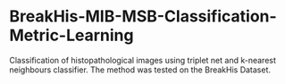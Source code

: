 # BreakHis-MIB-MSB-Classification-Metric-Learning

Classification of histopathological images using triplet net and k-nearest neighbours classifier. The method was tested on the BreakHis Dataset.
